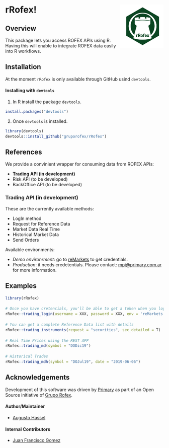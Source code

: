 
<!-- README.md is generated from README.Rmd. Please edit that file -->

# rRofex\! <img src='man/figures/r-rofex.png' align="right" height="139"/>

## Overview

This package lets you access ROFEX APIs using R. Having this will enable
to integrate ROFEX data easily into R workflows.

## Installation

At the moment `rRofex` is only available through GitHub usind
`devtools`.

#### Installing with `devtools`

1.  In R install the package `devtools`.

<!-- end list -->

``` r
install.packages("devtools")
```

2.  Once `devtools` is installed.

<!-- end list -->

``` r
library(devtools)
devtools::install_github("gruporofex/rRofex")
```

## References

We provide a convinient wrapper for consuming data from ROFEX APIs:

  - **Trading API (in development)**
  - Risk API (to be developed)
  - BackOffice API (to be developed)

### Trading API (in development)

These are the currently available methods:

  - LogIn method
  - Request for Reference Data
  - Market Data Real Time
  - Historical Market Data
  - Send Orders

Available environments:

  - *Demo environrment*: go to
    [reMarkets](https://remarkets.primary.ventures/) to get credentials.
  - *Production*: it needs credetentials. Please contact:
    <mpi@primary.com.ar> for more information.

## Examples

``` r
library(rRofex)

# Once you have cretencials, you'll be able to get a token when you login
rRofex::trading_login(username = XXX, password = XXX, env = 'reMarkets')

# You can get a complete Reference Data list with details
rRofex::trading_instruments(request = "securities", sec_detailed = T)

# Real Time Prices using the REST APP
rRofex::trading_md(symbol = "DODic19")

# Historical Trades
rRofex::trading_mdh(symbol = "DOJul19", date = "2019-06-06")
```

## Acknowledgements

Development of this software was driven by
[Primary](https://www.primary.com.ar/) as part of an Open Source
initiative of [Grupo Rofex](https://www.rofex.com.ar/).

#### Author/Maintainer

  - [Augusto Hassel](https://github.com/augustohassel)

#### Internal Contributors

  - [Juan Francisco Gomez](https://github.com/jfgomezok)
